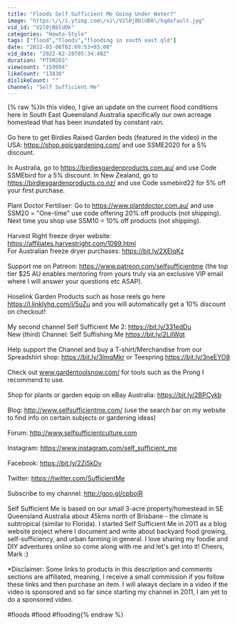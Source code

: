 ```yaml
---
title: "Floods Self Sufficient Me Going Under Water?"
image: "https:\/\/i.ytimg.com\/vi\/V2l0jBblUDk\/hqdefault.jpg"
vid_id: "V2l0jBblUDk"
categories: "Howto-Style"
tags: ["flood","floods","flooding in south east qld"]
date: "2022-03-06T02:09:53+03:00"
vid_date: "2022-02-28T05:34:48Z"
duration: "PT5M26S"
viewcount: "159994"
likeCount: "13830"
dislikeCount: ""
channel: "Self Sufficient Me"
---
```

{% raw %}In this video, I give an update on the current flood conditions here in South East Queensland Australia specifically our own acreage homestead that has been inundated by constant rain. <br /><br />Go here to get Birdies Raised Garden beds (featured in the video) in the USA:  <a rel="nofollow" target="blank" href="https://shop.epicgardening.com/">https://shop.epicgardening.com/</a> and use SSME2020 for a 5% discount.<br /><br />In Australia, go to <a rel="nofollow" target="blank" href="https://birdiesgardenproducts.com.au/">https://birdiesgardenproducts.com.au/</a> and use Code SSMEbird for a 5% discount. In New Zealand, go to <a rel="nofollow" target="blank" href="https://birdiesgardenproducts.co.nz/">https://birdiesgardenproducts.co.nz/</a> and use Code ssmebird22 for 5% off your first purchase.<br /><br />Plant Doctor Fertiliser: Go to <a rel="nofollow" target="blank" href="https://www.plantdoctor.com.au/">https://www.plantdoctor.com.au/</a> and use SSM20 = &quot;One-time&quot; use code offering 20% off products (not shipping). Next time you shop use SSM10 = 10% off products (not shipping).<br /><br />Harvest Right freeze dryer website: <a rel="nofollow" target="blank" href="https://affiliates.harvestright.com/1099.html">https://affiliates.harvestright.com/1099.html</a><br />For Australian freeze dryer purchases: <a rel="nofollow" target="blank" href="https://bit.ly/2XElqKz">https://bit.ly/2XElqKz</a><br /><br />Support me on Patreon: <a rel="nofollow" target="blank" href="https://www.patreon.com/selfsufficientme">https://www.patreon.com/selfsufficientme</a> (the top tier $25 AU enables mentoring from yours truly via an exclusive VIP email where I will answer your questions etc ASAP).  <br /><br />Hoselink Garden Products such as hose reels go here <a rel="nofollow" target="blank" href="https://l.linklyhq.com/l/5uZu">https://l.linklyhq.com/l/5uZu</a> and you will automatically get a 10% discount on checkout! <br /><br />My second channel Self Sufficient Me 2: <a rel="nofollow" target="blank" href="https://bit.ly/331edDu">https://bit.ly/331edDu</a><br />New (third) Channel: Self Suffishing Me <a rel="nofollow" target="blank" href="https://bit.ly/2LiIWqt">https://bit.ly/2LiIWqt</a> <br /><br />Help support the Channel and buy a T-shirt/Merchandise from our Spreadshirt shop: <a rel="nofollow" target="blank" href="https://bit.ly/3lmqMkr">https://bit.ly/3lmqMkr</a>  or Teespring <a rel="nofollow" target="blank" href="https://bit.ly/3neEYO8">https://bit.ly/3neEYO8</a><br /><br />Check out www.gardentoolsnow.com/ for tools such as the Prong I recommend to use.<br /><br />Shop for plants or garden equip on eBay Australia: <a rel="nofollow" target="blank" href="https://bit.ly/2BPCykb">https://bit.ly/2BPCykb</a><br /><br />Blog: <a rel="nofollow" target="blank" href="http://www.selfsufficientme.com/">http://www.selfsufficientme.com/</a> (use the search bar on my website to find info on certain subjects or gardening ideas)<br /><br />Forum: <a rel="nofollow" target="blank" href="http://www.selfsufficientculture.com">http://www.selfsufficientculture.com</a><br /><br />Instagram: <a rel="nofollow" target="blank" href="https://www.instagram.com/self_sufficient_me">https://www.instagram.com/self_sufficient_me</a><br /><br />Facebook: <a rel="nofollow" target="blank" href="https://bit.ly/2Zi5kDv">https://bit.ly/2Zi5kDv</a><br /><br />Twitter: <a rel="nofollow" target="blank" href="https://twitter.com/SufficientMe">https://twitter.com/SufficientMe</a><br /><br />Subscribe to my channel: <a rel="nofollow" target="blank" href="http://goo.gl/cpbojR">http://goo.gl/cpbojR</a> <br /><br />Self Sufficient Me is based on our small 3-acre property/homestead in SE Queensland Australia about 45kms north of Brisbane - the climate is subtropical (similar to Florida). I started Self Sufficient Me in 2011 as a blog website project where I document and write about backyard food growing, self-sufficiency, and urban farming in general. I love sharing my foodie and DIY adventures online so come along with me and let's get into it! Cheers, Mark :) <br /><br />*Disclaimer: Some links to products in this description and comments sections are affiliated, meaning, I receive a small commission if you follow these links and then purchase an item. I will always declare in a video if the video is sponsored and so far since starting my channel in 2011, I am yet to do a sponsored video.<br /><br />#floods #flood #flooding{% endraw %}
